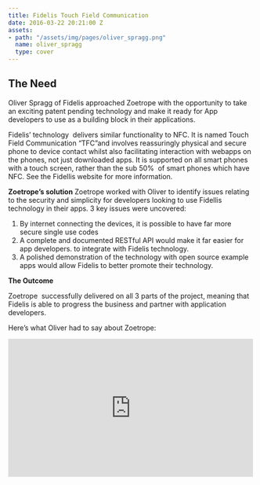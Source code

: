 ```yaml
---
title: Fidelis Touch Field Communication
date: 2016-03-22 20:21:00 Z
assets:
- path: "/assets/img/pages/oliver_spragg.png"
  name: oliver_spragg
  type: cover
---
```


## The Need
Oliver Spragg of Fidelis approached Zoetrope with the opportunity to take an exciting patent pending technology and make it ready for App developers to use as a building block in their applications.

Fidelis’ technology  delivers similar functionality to NFC. It is named Touch Field Communication “TFC”and involves reassuringly physical and secure phone to device contact whilst also facilitating interaction with webapps on the phones, not just downloaded apps. It is supported on all smart phones with a touch screen, rather than the sub 50%  of smart phones which have NFC. See the Fidellis website for more information.

**Zoetrope’s solution**
Zoetrope worked with Oliver to identify issues relating to the security and simplicity for developers looking to use Fidellis technology in their apps. 3 key issues were uncovered:

1.  By internet connecting the devices, it is possible to have far more secure single use codes
2.  A complete and documented RESTful API would make it far easier for app developers. to integrate with Fidelis technology.
3.  A polished demonstration of the technology with open source example apps would allow Fidelis to better promote their technology.

**The Outcome**

Zoetrope  successfully delivered on all 3 parts of the project, meaning that Fidelis is able to progress the business and partner with application developers.

Here’s what Oliver had to say about Zoetrope:

<iframe allowfullscreen="" frameborder="0" height="281" mozallowfullscreen="" src="https://player.vimeo.com/video/125481113" webkitallowfullscreen="" width="500"></iframe>

